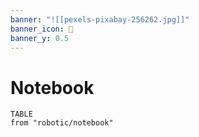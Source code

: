 ```yaml
---
banner: "![[pexels-pixabay-256262.jpg]]"
banner_icon: 🤖
banner_y: 0.5
---
```

# Notebook
```dataview
TABLE
from "robotic/notebook"
```
